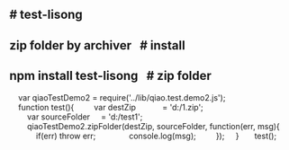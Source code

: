 # test-lisong
---
zip folder by archiver
 
# install
---
npm install test-lisong
 
# zip folder
---
    var qiaoTestDemo2 = require('../lib/qiao.test.demo2.js');
 
    function test(){
        var destZip            = 'd:/1.zip';
        var sourceFolder     = 'd:/test1';
 
        qiaoTestDemo2.zipFolder(destZip, sourceFolder, function(err, msg){
            if(err) throw err;
 
            console.log(msg);
        });
    }
 
    test();



